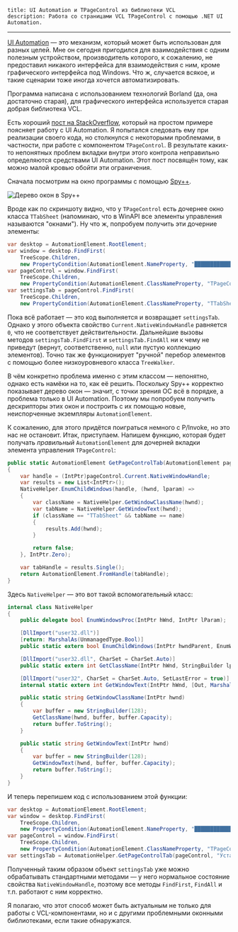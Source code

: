     title: UI Automation и TPageControl из библиотеки VCL
    description: Работа со страницами VCL TPageControl с помощью .NET UI Automation.
---

[UI Automation](https://msdn.microsoft.com/en-us/library/ms753107(v=vs.110).aspx) — это механизм, который может быть
использован для разных целей. Мне он сегодня пригодился для взаимодействия с одним полезным устройством, производитель
которого, к сожалению, не предоставил никакого интерфейса для взаимодействия с ним, кроме графического интерфейса под
Windows. Что ж, случается всякое, и такие сценарии тоже иногда хочется автоматизировать.

Программа написана с использованием технологий Borland (да, она достаточно старая), для графического интерфейса
используется старая добрая библиотека VCL.

Есть хороший [пост на StackOverflow](http://stackoverflow.com/a/22641792/2684760), который на простом примере поясняет
работу с UI Automation. Я попытался следовать ему при реализации своего кода, но столкнулся с некоторыми проблемами, в
частности, при работе с компонентом `TPageControl`. В результате каких-то непонятных проблем вкладки внутри этого
контрола неправильно определяются средствами UI Automation. Этот пост посвящён тому, как можно малой кровью обойти эти
ограничения.

Сначала посмотрим на окно программы с помощью [Spy++](https://msdn.microsoft.com/en-us/library/vstudio/dd460760.aspx).

![Дерево окон в Spy++](../images/2015-03-22-spyxx-tree.png)

Вроде как по скриншоту видно, что у `TPageControl` есть дочернее окно класса `TTabSheet` (напоминаю, что в WinAPI все
элементы управления называются "окнами"). Ну что ж, попробуем получить эти дочерние элементы:

```cs
var desktop = AutomationElement.RootElement;
var window = desktop.FindFirst(
    TreeScope.Children,
    new PropertyCondition(AutomationElement.NameProperty, "█████████████████████████"));
var pageControl = window.FindFirst(
    TreeScope.Children,
    new PropertyCondition(AutomationElement.ClassNameProperty, "TPageControl"));
var settingsTab = pageControl.FindFirst(
    TreeScope.Children,
    new PropertyCondition(AutomationElement.ClassNameProperty, "TTabSheet"));
```

Пока всё работает — это код выполняется и возвращает `settingsTab`. Однако у этого объекта свойство
`Current.NativeWindowHandle` равняется `0`, что не соответствует действительности. Дальнейшие вызовы методов
`settingsTab.FindFirst` и `settingsTab.FindAll` ни к чему не приведут (вернут, соответственно, `null` или пустую
коллекцию элементов). Точно так же функционирует "ручной" перебор элементов с помощью более низкоуровневого класса
`TreeWalker`.

В чём конкретно проблема именно с этим классом — непонятно, однако есть намёки на то, как её решить. Поскольку Spy++
корректно показывает дерево окон — значит, с точки зрения ОС всё в порядке, а проблема только в UI Automation. Поэтому
мы попробуем получить дескрипторы этих окон и построить с их помощью новые, неиспорченные экземпляры
`AutomationElement`.

К сожалению, для этого придётся поиграться немного с P/Invoke, но это нас не остановит. Итак, приступаем. Напишем
функцию, которая будет получать _правильный_ `AutomationElement` для дочерней вкладки элемента управления
`TPageControl`:

```cs
public static AutomationElement GetPageControlTab(AutomationElement pageControl, string name)
{
    var handle = (IntPtr)pageControl.Current.NativeWindowHandle;
    var results = new List<IntPtr>();
    NativeHelper.EnumChildWindows(handle, (hwnd, lparam) =>
    {
        var className = NativeHelper.GetWindowClassName(hwnd);
        var tabName = NativeHelper.GetWindowText(hwnd);
        if (className == "TTabSheet" && tabName == name)
        {
            results.Add(hwnd);
        }

        return false;
    }, IntPtr.Zero);

    var tabHandle = results.Single();
    return AutomationElement.FromHandle(tabHandle);
}
```

Здесь `NativeHelper` — это вот такой вспомогательный класс:

```cs
internal class NativeHelper
{
    public delegate bool EnumWindowsProc(IntPtr hWnd, IntPtr lParam);

    [DllImport("user32.dll")]
    [return: MarshalAs(UnmanagedType.Bool)]
    public static extern bool EnumChildWindows(IntPtr hwndParent, EnumWindowsProc lpEnumFunc, IntPtr lParam);

    [DllImport("user32.dll", CharSet = CharSet.Auto)]
    public static extern int GetClassName(IntPtr hWnd, StringBuilder lpClassName, int nMaxCount);

    [DllImport("user32", CharSet = CharSet.Auto, SetLastError = true)]
    internal static extern int GetWindowText(IntPtr hWnd, [Out, MarshalAs(UnmanagedType.LPTStr)] StringBuilder lpString, int nMaxCount);

    public static string GetWindowClassName(IntPtr hwnd)
    {
        var buffer = new StringBuilder(128);
        GetClassName(hwnd, buffer, buffer.Capacity);
        return buffer.ToString();
    }

    public static string GetWindowText(IntPtr hwnd)
    {
        var buffer = new StringBuilder(128);
        GetWindowText(hwnd, buffer, buffer.Capacity);
        return buffer.ToString();
    }
}
```

И теперь перепишем код с использованием этой функции:

```cs
var desktop = AutomationElement.RootElement;
var window = desktop.FindFirst(
    TreeScope.Children,
    new PropertyCondition(AutomationElement.NameProperty, "█████████████████████████"));
var pageControl = window.FindFirst(
    TreeScope.Children,
    new PropertyCondition(AutomationElement.ClassNameProperty, "TPageControl"));
var settingsTab = AutomationHelper.GetPageControlTab(pageControl, "Установки");
```

Полученный таким образом объект `settingsTab` уже можно обрабатывать стандартными методами — у него нормальное состояние
свойства `NativeWindowHandle`, поэтому все методы `FindFirst`, `FindAll` и т.п. работают с ним корректно.

Я полагаю, что этот способ может быть актуальным не только для работы с VCL-компонентами, но и с другими проблемными
оконными библиотеками, если такие обнаружатся.
